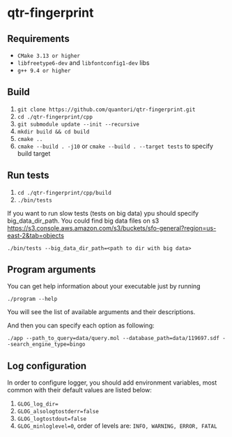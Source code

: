 # qtr-fingerprint

## Requirements

* `CMake 3.13 or higher`
* `libfreetype6-dev` and `libfontconfig1-dev` libs
* `g++ 9.4 or higher`

## Build
1. `git clone https://github.com/quantori/qtr-fingerprint.git`
2. `cd ./qtr-fingerprint/cpp`
3. `git submodule update --init --recursive`
4. `mkdir build && cd build`
5. `cmake ..`
6. `cmake --build . -j10` or `cmake --build . --target tests` to specify build target

## Run tests
1. `cd ./qtr-fingerprint/cpp/build`
2. `./bin/tests`

If you want to run slow tests (tests on big data) ypu should specify big_data_dir_path. You could find big data files on s3 https://s3.console.aws.amazon.com/s3/buckets/sfo-general?region=us-east-2&tab=objects

`./bin/tests --big_data_dir_path=<path to dir with big data>`
## Program arguments

You can get help information about your executable just by running 

`./program --help`

You will see the list of available arguments and their descriptions.

And then you can specify each option as following:

`./app --path_to_query=data/query.mol --database_path=data/119697.sdf --search_engine_type=bingo`

## Log configuration

In order to configure logger, you should add environment variables, 
most common with their default values are listed below:
1. `GLOG_log_dir=`
2. `GLOG_alsologtostderr=false`
3. `GLOG_logtostdout=false`
4. `GLOG_minloglevel=0`, order of levels are: `INFO, WARNING, ERROR, FATAL`
